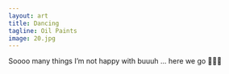 ```yaml
---
layout: art
title: Dancing
tagline: Oil Paints
image: 20.jpg
---
```

Soooo many things I’m not happy with buuuh ... here we go 🤷🏿‍♀️
